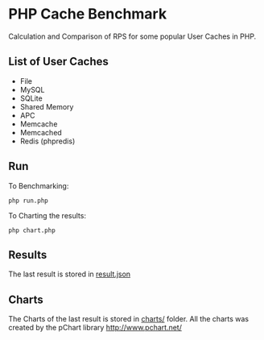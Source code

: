 # PHP Cache Benchmark
Calculation and Comparison of RPS for some popular User Caches in PHP.

## List of User Caches
* File
* MySQL
* SQLite
* Shared Memory
* APC
* Memcache
* Memcached
* Redis (phpredis)

## Run
To Benchmarking:

    php run.php

To Charting the results:

    php chart.php


## Results
The last result is stored in [result.json](https://github.com/masterklavi/php-cache-benchmark/blob/master/result.json)

## Charts
The Charts of the last result is stored in [charts/](https://github.com/masterklavi/php-cache-benchmark/tree/master/charts) folder. All the charts was created by the pChart library <http://www.pchart.net/>
